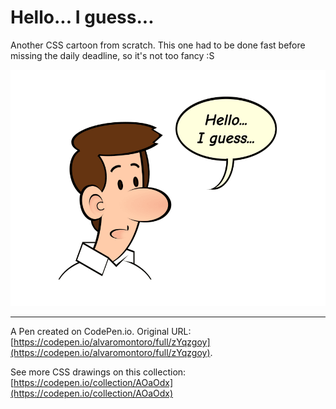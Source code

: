 # Hello... I guess...

Another CSS cartoon from scratch. This one had to be done fast before missing the daily deadline, so it's not too fancy :S

![Cartoon of a man with a speech bubble that reads "Hello... I guess..."](https://github.com/alvaromontoro/CSS-Illustrations/blob/master/illustrations/people/hello-i-guess/hello-i-guess.png?raw=true)

---

A Pen created on CodePen.io. Original URL: [https://codepen.io/alvaromontoro/full/zYqzgoy](https://codepen.io/alvaromontoro/full/zYqzgoy).

See more CSS drawings on this collection: [https://codepen.io/collection/AOaOdx](https://codepen.io/collection/AOaOdx)

